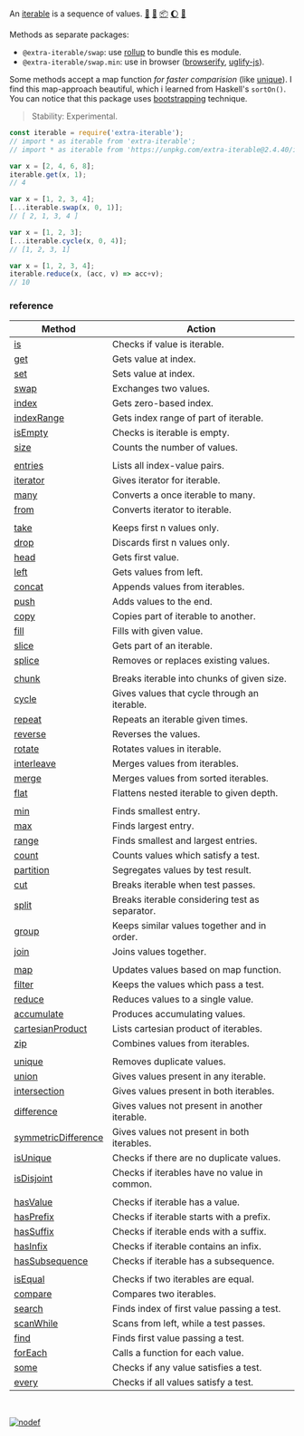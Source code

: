 An [iterable] is a sequence of values. [:running:] [:vhs:] [:package:] [:moon:] [:ledger:]

Methods as separate packages:

- `@extra-iterable/swap`: use [rollup] to bundle this es module.
- `@extra-iterable/swap.min`: use in browser ([browserify], [uglify-js]).

Some methods accept a map function *for faster comparision* (like [unique]).
I find this map-approach beautiful, which i learned from Haskell's `sortOn()`.
You can notice that this package uses [bootstrapping] technique.

> Stability: Experimental.

```javascript
const iterable = require('extra-iterable');
// import * as iterable from 'extra-iterable';
// import * as iterable from 'https://unpkg.com/extra-iterable@2.4.40/index.mjs'; (deno)

var x = [2, 4, 6, 8];
iterable.get(x, 1);
// 4

var x = [1, 2, 3, 4];
[...iterable.swap(x, 0, 1)];
// [ 2, 1, 3, 4 ]

var x = [1, 2, 3];
[...iterable.cycle(x, 0, 4)];
// [1, 2, 3, 1]

var x = [1, 2, 3, 4];
iterable.reduce(x, (acc, v) => acc+v);
// 10
```

### reference

| Method                | Action
|-----------------------|-------
| [is]                  | Checks if value is iterable.
| [get]                 | Gets value at index.
| [set]                 | Sets value at index.
| [swap]                | Exchanges two values.
| [index]               | Gets zero-based index.
| [indexRange]          | Gets index range of part of iterable.
| [isEmpty]             | Checks is iterable is empty.
| [size]                | Counts the number of values.
|                       |
| [entries]             | Lists all index-value pairs.
| [iterator]            | Gives iterator for iterable.
| [many]                | Converts a once iterable to many.
| [from]                | Converts iterator to iterable.
|                       |
| [take]                | Keeps first n values only.
| [drop]                | Discards first n values only.
| [head]                | Gets first value.
| [left]                | Gets values from left.
| [concat]              | Appends values from iterables.
| [push]                | Adds values to the end. 
| [copy]                | Copies part of iterable to another.
| [fill]                | Fills with given value.
| [slice]               | Gets part of an iterable.
| [splice]              | Removes or replaces existing values.
|                       |
| [chunk]               | Breaks iterable into chunks of given size.
| [cycle]               | Gives values that cycle through an iterable.
| [repeat]              | Repeats an iterable given times.
| [reverse]             | Reverses the values.
| [rotate]              | Rotates values in iterable.
| [interleave]          | Merges values from iterables.
| [merge]               | Merges values from sorted iterables.
| [flat]                | Flattens nested iterable to given depth.
|                       |
| [min]                 | Finds smallest entry.
| [max]                 | Finds largest entry.
| [range]               | Finds smallest and largest entries.
| [count]               | Counts values which satisfy a test.
| [partition]           | Segregates values by test result.
| [cut]                 | Breaks iterable when test passes.
| [split]               | Breaks iterable considering test as separator.
| [group]               | Keeps similar values together and in order.
| [join]                | Joins values together.
|                       |
| [map]                 | Updates values based on map function.
| [filter]              | Keeps the values which pass a test.
| [reduce]              | Reduces values to a single value.
| [accumulate]          | Produces accumulating values.
| [cartesianProduct]    | Lists cartesian product of iterables.
| [zip]                 | Combines values from iterables.
|                       |
| [unique]              | Removes duplicate values.
| [union]               | Gives values present in any iterable.
| [intersection]        | Gives values present in both iterables.
| [difference]          | Gives values not present in another iterable.
| [symmetricDifference] | Gives values not present in both iterables.
| [isUnique]            | Checks if there are no duplicate values.
| [isDisjoint]          | Checks if iterables have no value in common.
|                       |
| [hasValue]             | Checks if iterable has a value.
| [hasPrefix]            | Checks if iterable starts with a prefix.
| [hasSuffix]            | Checks if iterable ends with a suffix.
| [hasInfix]             | Checks if iterable contains an infix.
| [hasSubsequence]       | Checks if iterable has a subsequence.
|                       |
| [isEqual]             | Checks if two iterables are equal.
| [compare]             | Compares two iterables.
| [search]              | Finds index of first value passing a test.
| [scanWhile]           | Scans from left, while a test passes.
| [find]                | Finds first value passing a test.
| [forEach]             | Calls a function for each value.
| [some]                | Checks if any value satisfies a test.
| [every]               | Checks if all values satisfy a test.

<br>

[![nodef](https://merferry.glitch.me/card/extra-iterable.svg)](https://nodef.github.io)

[browserify]: https://www.npmjs.com/package/browserify
[rollup]: https://www.npmjs.com/package/rollup
[uglify-js]: https://www.npmjs.com/package/uglify-js
[iterable]: https://developer.mozilla.org/en-US/docs/Web/JavaScript/Reference/Iteration_protocols
[bootstrapping]: https://en.wikipedia.org/wiki/Bootstrapping_(compilers)
[:running:]: https://npm.runkit.com/extra-iterable
[:package:]: https://www.npmjs.com/package/extra-iterable
[:moon:]: https://www.npmjs.com/package/extra-iterable.min
[:ledger:]: https://unpkg.com/extra-iterable/
[is]: https://github.com/nodef/extra-iterable/wiki/is
[get]: https://github.com/nodef/extra-iterable/wiki/get
[set]: https://github.com/nodef/extra-iterable/wiki/set
[swap]: https://github.com/nodef/extra-iterable/wiki/swap
[head]: https://github.com/nodef/extra-iterable/wiki/head
[index]: https://github.com/nodef/extra-iterable/wiki/index
[indexRange]: https://github.com/nodef/extra-iterable/wiki/indexRange
[size]: https://github.com/nodef/extra-iterable/wiki/size
[entries]: https://github.com/nodef/extra-iterable/wiki/entries
[iterator]: https://github.com/nodef/extra-iterable/wiki/iterator
[many]: https://github.com/nodef/extra-iterable/wiki/many
[from]: https://github.com/nodef/extra-iterable/wiki/from
[push]: https://github.com/nodef/extra-iterable/wiki/push
[fill]: https://github.com/nodef/extra-iterable/wiki/fill
[copy]: https://github.com/nodef/extra-iterable/wiki/copy
[concat]: https://github.com/nodef/extra-iterable/wiki/concat
[left]: https://github.com/nodef/extra-iterable/wiki/left
[slice]: https://github.com/nodef/extra-iterable/wiki/slice
[splice]: https://github.com/nodef/extra-iterable/wiki/splice
[flat]: https://github.com/nodef/extra-iterable/wiki/flat
[cut]: https://github.com/nodef/extra-iterable/wiki/cut
[chunk]: https://github.com/nodef/extra-iterable/wiki/chunk
[cycle]: https://github.com/nodef/extra-iterable/wiki/cycle
[repeat]: https://github.com/nodef/extra-iterable/wiki/repeat
[reverse]: https://github.com/nodef/extra-iterable/wiki/reverse
[rotate]: https://github.com/nodef/extra-iterable/wiki/rotate
[interleave]: https://github.com/nodef/extra-iterable/wiki/interleave
[merge]: https://github.com/nodef/extra-iterable/wiki/merge
[min]: https://github.com/nodef/extra-iterable/wiki/min
[max]: https://github.com/nodef/extra-iterable/wiki/max
[range]: https://github.com/nodef/extra-iterable/wiki/range
[map]: https://github.com/nodef/extra-iterable/wiki/map
[reduce]: https://github.com/nodef/extra-iterable/wiki/reduce
[filter]: https://github.com/nodef/extra-iterable/wiki/filter
[take]: https://github.com/nodef/extra-iterable/wiki/take
[drop]: https://github.com/nodef/extra-iterable/wiki/drop
[count]: https://github.com/nodef/extra-iterable/wiki/count
[partition]: https://github.com/nodef/extra-iterable/wiki/partition
[group]: https://github.com/nodef/extra-iterable/wiki/group
[split]: https://github.com/nodef/extra-iterable/wiki/split
[join]: https://github.com/nodef/extra-iterable/wiki/join
[cartesianProduct]: https://github.com/nodef/extra-iterable/wiki/cartesianProduct
[zip]: https://github.com/nodef/extra-iterable/wiki/zip
[unique]: https://github.com/nodef/extra-iterable/wiki/unique
[union]: https://github.com/nodef/extra-iterable/wiki/union
[intersection]: https://github.com/nodef/extra-iterable/wiki/intersection
[difference]: https://github.com/nodef/extra-iterable/wiki/difference
[isUnique]: https://github.com/nodef/extra-iterable/wiki/isUnique
[isDisjoint]: https://github.com/nodef/extra-iterable/wiki/isDisjoint
[hasValue]: https://github.com/nodef/extra-iterable/wiki/hasValue
[hasPrefix]: https://github.com/nodef/extra-iterable/wiki/hasPrefix
[hasInfix]: https://github.com/nodef/extra-iterable/wiki/hasInfix
[hasSuffix]: https://github.com/nodef/extra-iterable/wiki/hasSuffix
[hasSubsequence]: https://github.com/nodef/extra-iterable/wiki/hasSubsequence
[isEqual]: https://github.com/nodef/extra-iterable/wiki/isEqual
[compare]: https://github.com/nodef/extra-iterable/wiki/compare
[search]: https://github.com/nodef/extra-iterable/wiki/search
[find]: https://github.com/nodef/extra-iterable/wiki/find
[some]: https://github.com/nodef/extra-iterable/wiki/some
[every]: https://github.com/nodef/extra-iterable/wiki/every
[forEach]: https://github.com/nodef/extra-iterable/wiki/forEach
[isEmpty]: https://github.com/nodef/extra-iterable/wiki/isEmpty
[accumulate]: https://github.com/nodef/extra-iterable/wiki/accumulate
[symmetricDifference]: https://github.com/nodef/extra-iterable/wiki/symmetricDifference
[scanWhile]: https://github.com/nodef/extra-iterable/wiki/scanWhile
[:vhs:]: https://asciinema.org/a/339719
